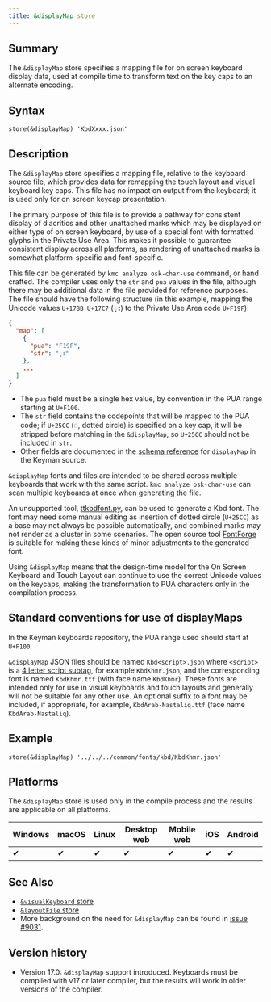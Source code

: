 ```yaml
---
title: &displayMap store
---
```


## Summary

The `&displayMap` store specifies a mapping file for on screen keyboard display
data, used at compile time to transform text on the key caps to an alternate
encoding.

## Syntax

```keyman
store(&displayMap) 'KbdXxxx.json'
```

## Description

The `&displayMap` store specifies a mapping file, relative to the keyboard
source file, which provides data for remapping the touch layout and visual
keyboard key caps. This file has no impact on output from the keyboard; it is
used only for on screen keycap presentation.

The primary purpose of this file is to provide a pathway for consistent display
of diacritics and other unattached marks which may be displayed on either type
of on screen keyboard, by use of a special font with formatted glyphs in the
Private Use Area. This makes it possible to guarantee consistent display across
all platforms, as rendering of unattached marks is somewhat platform-specific
and font-specific.

This file can be generated by `kmc analyze osk-char-use` command, or hand
crafted. The compiler uses only the `str` and `pua` values in the file, although
there may be additional data in the file provided for reference purposes. The
file should have the following structure (in this example, mapping the Unicode
values `U+17BB U+17C7` (ុះ) to the Private Use Area code `U+F19F`):

```json
{
  "map": [
    {
      "pua": "F19F",
      "str": "ុះ"
    },
    ...
  ]
}
```

* The `pua` field must be a single hex value, by convention in the PUA range
  starting at `U+F100`.
* The `str` field contains the codepoints that will be mapped to the PUA code;
  if `U+25CC` (◌, dotted circle) is specified on a key cap, it will be
  stripped before matching in the `&displayMap`, so `U+25CC` should not be
  included in `str`.
* Other fields are documented in the [schema
  reference](https://github.com/keymanapp/keyman/blob/master/common/schemas/displaymap/README.md)
  for `displayMap` in the Keyman source.

`&displayMap` fonts and files are intended to be shared across multiple
keyboards that work with the same script. `kmc analyze osk-char-use` can scan
multiple keyboards at once when generating the file.

An unsupported tool,
[ttkbdfont.py](https://github.com/silnrsi/palaso-python/blob/master/scripts/font/ttkbdfont.py),
can be used to generate a Kbd font. The font may need some manual editing as
insertion of dotted circle (`U+25CC`) as a base may not always be possible
automatically, and combined marks may not render as a cluster in some scenarios.
The open source tool [FontForge](https://fontforge.org) is suitable for making
these kinds of minor adjustments to the generated font.

Using `&displayMap` means that the design-time model for the On Screen Keyboard
and Touch Layout can continue to use the correct Unicode values on the keycaps,
making the transformation to PUA characters only in the compilation process.

## Standard conventions for use of displayMaps

In the Keyman keyboards repository, the PUA range used should start at `U+F100`.

`&displayMap` JSON files should be named `Kbd<script>.json` where `<script>`
is a [4 letter script subtag](/developer/current-version/reference/bcp-47#toc-the-script-subtag),
for example `KbdKhmr.json`, and the corresponding font is named `KbdKhmr.ttf`
(with face name `KbdKhmr`). These fonts are intended only for use in visual
keyboards and touch layouts and generally will not be suitable for any other
use. An optional suffix to a font may be included, if appropriate, for example,
`KbdArab-Nastaliq.ttf` (face name `KbdArab-Nastaliq`).

## Example

```keyman
store(&displayMap) '../../../common/fonts/kbd/KbdKhmr.json'
```

## Platforms

The `&displayMap` store is used only in the compile process and the results are
applicable on all platforms.

<table class='platform'>
  <thead>
    <tr><th>Windows</th><th>macOS</th><th>Linux</th><th>Desktop web</th><th>Mobile web</th><th>iOS</th><th>Android</th></tr>
  </thead>
  <tbody>
    <tr><td>✔</td><td>✔</td><td>✔</td><td>✔</td><td>✔</td><td>✔</td><td>✔</td></tr>
  </tbody>
</table>

## See Also

* [`&visualKeyboard` store](visualkeyboard)
* [`&layoutFile` store](layoutfile)
* More background on the need for `&displayMap` can be found in [issue #9031](https://github.com/keymanapp/keyman/issues/9031).

## Version history

* Version 17.0: `&displayMap` support introduced. Keyboards must be compiled
  with v17 or later compiler, but the results will work in older versions of the
  compiler.
